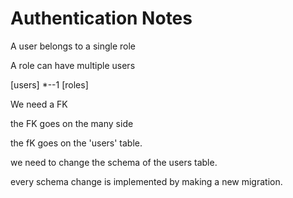 # Authentication Notes

A user belongs to a single role

A role can have multiple users

[users] \*--1 [roles]

We need a FK

the FK goes on the many side

the fK goes on the 'users' table.

we need to change the schema of the users table.

every schema change is implemented by making a new migration.
